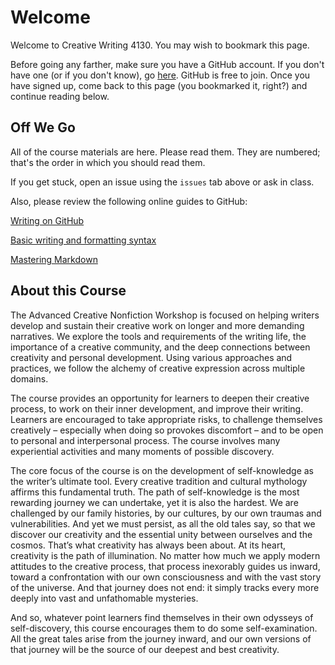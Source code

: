 # Welcome

Welcome to Creative Writing 4130. You may wish to bookmark this page.

Before going any farther, make sure you have a GitHub account. If you don't have one (or if you don't know), go [here](https://github.com/join). GitHub is free to join. Once you have signed up, come back to this page (you bookmarked it, right?) and continue reading below.

## Off We Go

All of the course materials are here. Please read them. They are numbered; that's the order in which you should read them.

If you get stuck, open an issue using the `issues` tab above or ask in class.

Also, please review the following online guides to GitHub:

[Writing on GitHub](https://help.github.com/articles/about-writing-and-formatting-on-github/)

[Basic writing and formatting syntax](https://help.github.com/articles/basic-writing-and-formatting-syntax/)

[Mastering Markdown](https://guides.github.com/features/mastering-markdown/)

 
## About this Course

The Advanced Creative Nonfiction Workshop is focused on helping writers develop and sustain their creative work on longer and more demanding narratives. We explore the tools and requirements of the writing life, the importance of a creative community, and the deep connections between creativity and personal development. Using various approaches and practices, we follow the alchemy of creative expression across multiple domains.

The course provides an opportunity for learners to deepen their creative process, to work on their inner development, and improve their writing. Learners are encouraged to take appropriate risks, to challenge themselves creatively – especially when doing so provokes discomfort – and to be open to personal and interpersonal process. The course involves many experiential activities and many moments of possible discovery.

The core focus of the course is on the development of self-knowledge as the writer’s ultimate tool. Every creative tradition and cultural mythology affirms this fundamental truth. The path of self-knowledge is the most rewarding journey we can undertake, yet it is also the hardest. We are challenged by our family histories, by our cultures, by our own traumas and vulnerabilities. And yet we must persist, as all the old tales say, so that we discover our creativity and the essential unity between ourselves and the cosmos. That’s what creativity has always been about. At its heart, creativity is the path of illumination. No matter how much we apply modern attitudes to the creative process, that process inexorably guides us inward, toward a confrontation with our own consciousness and with the vast story of the universe. And that journey does not end: it simply tracks every more deeply into vast and unfathomable mysteries.

And so, whatever point learners find themselves in their own odysseys of self-discovery, this course encourages them to do some self-examination. All the great tales arise from the journey inward, and our own versions of that journey will be the source of our deepest and best creativity.
